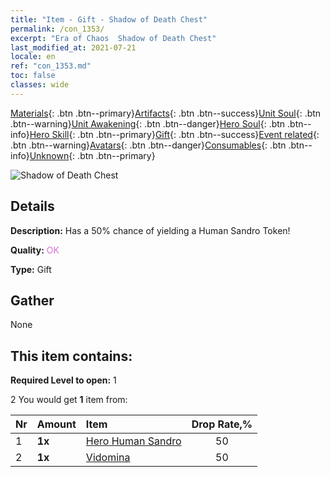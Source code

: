 ```yaml
---
title: "Item - Gift - Shadow of Death Chest"
permalink: /con_1353/
excerpt: "Era of Chaos  Shadow of Death Chest"
last_modified_at: 2021-07-21
locale: en
ref: "con_1353.md"
toc: false
classes: wide
---
```

 [Materials](/Items/){: .btn .btn--primary}[Artifacts](/Items/Artifacts/){: .btn .btn--success}[Unit Soul](/Items/UnitSoul/){: .btn .btn--warning}[Unit Awakening](/Items/UnitAwakening/){: .btn .btn--danger}[Hero Soul](/Items/HeroSoul/){: .btn .btn--info}[Hero Skill](/Items/HeroSkill/){: .btn .btn--primary}[Gift](/Items/Gift/){: .btn .btn--success}[Event related](/Items/Events/){: .btn .btn--warning}[Avatars](/Items/Avatars/){: .btn .btn--danger}[Consumables](/Items/Consumables/){: .btn .btn--info}[Unknown](/Items/Unknown/){: .btn .btn--primary}

 ![Shadow of Death Chest](/images/t/i_906030.png)

## Details
 **Description:** Has a 50% chance of yielding a Human Sandro Token!

 **Quality:** <span style="color: #DA70D6">OK</span>

 **Type:** Gift

## Gather

  None

## This item contains:

 **Required Level to open:** 1

 2 You would get **1** item  from:

  | Nr | Amount |     Item    | Drop Rate,% |
  |:---|:-------|:------------|:---------:|
  | 1 |  **1x** | [Hero Human Sandro](/Items/her_373/) | 50 | 
  | 2 |  **1x** | [Vidomina](/Items/her_372/) | 50 | 
